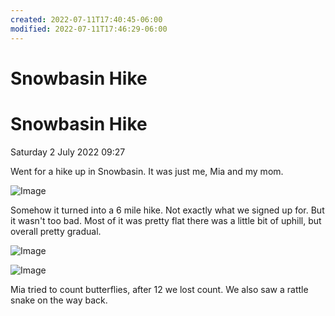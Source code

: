 ```yaml
---
created: 2022-07-11T17:40:45-06:00
modified: 2022-07-11T17:46:29-06:00
---
```


# Snowbasin Hike

# Snowbasin Hike
Saturday 2 July 2022 09:27

Went for a hike up in Snowbasin. 
It was just me, Mia and my mom.

![Image](../../static/94e53bf17c9d8d72b122d78572e4e24b.jpg) 

Somehow it turned into a 6 mile hike. 
Not exactly what we signed up for. 
But it wasn't too bad. 
Most of it was pretty flat there was a little bit of uphill, but overall pretty gradual.

![Image](../../static/a3cdfdf68cfcfbe8fa96706135285e50.jpg)

![Image](../../static/dc2ebff245d569cd03744250b698c6d6.jpg)   

Mia tried to count butterflies, after 12 we lost count.
We also saw a rattle snake on the way back.
